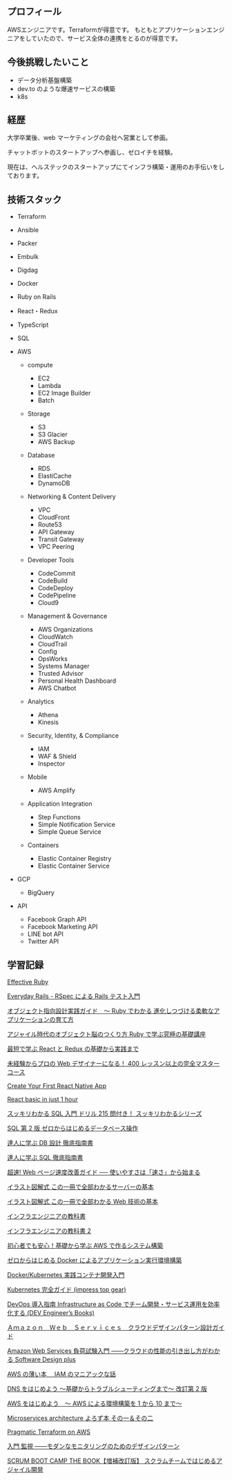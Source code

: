 ## プロフィール

AWSエンジニアです。Terraformが得意です。
もともとアプリケーションエンジニアをしていたので、サービス全体の連携をとるのが得意です。

## 今後挑戦したいこと

- データ分析基盤構築
- dev.to のような爆速サービスの構築
- k8s

## 経歴

大学卒業後、web マーケティングの会社へ営業として参画。

チャットボットのスタートアップへ参画し、ゼロイチを経験。

現在は、ヘルステックのスタートアップにてインフラ構築・運用のお手伝いをしております。

## 技術スタック

- Terraform
- Ansible
- Packer
- Embulk
- Digdag
- Docker
- Ruby on Rails
- React・Redux
- TypeScript
- SQL
- AWS

  - compute

    - EC2
    - Lambda
    - EC2 Image Builder
    - Batch

  - Storage

    - S3
    - S3 Glacier
    - AWS Backup

  - Database

    - RDS
    - ElastiCache
    - DynamoDB

  - Networking & Content Delivery

    - VPC
    - CloudFront
    - Route53
    - API Gateway
    - Transit Gateway
    - VPC Peering

  - Developer Tools

    - CodeCommit
    - CodeBuild
    - CodeDeploy
    - CodePipeline
    - Cloud9

  - Management & Governance

    - AWS Organizations
    - CloudWatch
    - CloudTrail
    - Config
    - OpsWorks
    - Systems Manager
    - Trusted Advisor
    - Personal Health Dashboard
    - AWS Chatbot

  - Analytics

    - Athena
    - Kinesis

  - Security, Identity, & Compliance

    - IAM
    - WAF & Shield
    - Inspector

  - Mobile

    - AWS Amplify

  - Application Integration

    - Step Functions
    - Simple Notification Service
    - Simple Queue Service

  - Containers

    - Elastic Container Registry
    - Elastic Container Service

- GCP

  - BigQuery

- API
  - Facebook Graph API
  - Facebook Marketing API
  - LINE bot API
  - Twitter API

## 学習記録

[Effective Ruby](https://www.amazon.co.jp/Effective-Ruby-Peter-J-Jones-ebook/dp/B00SF6JN4K/ref=sr_1_3?s=digital-text&ie=UTF8&qid=1536837410&sr=1-3&keywords=rspec)

[Everyday Rails - RSpec による Rails テスト入門](https://leanpub.com/everydayrailsrspec-jp)

[オブジェクト指向設計実践ガイド　～ Ruby でわかる 進化しつづける柔軟なアプリケーションの育て方](https://www.amazon.co.jp/%E3%82%AA%E3%83%96%E3%82%B8%E3%82%A7%E3%82%AF%E3%83%88%E6%8C%87%E5%90%91%E8%A8%AD%E8%A8%88%E5%AE%9F%E8%B7%B5%E3%82%AC%E3%82%A4%E3%83%89-%EF%BD%9ERuby%E3%81%A7%E3%82%8F%E3%81%8B%E3%82%8B-%E9%80%B2%E5%8C%96%E3%81%97%E3%81%A4%E3%81%A5%E3%81%91%E3%82%8B%E6%9F%94%E8%BB%9F%E3%81%AA%E3%82%A2%E3%83%97%E3%83%AA%E3%82%B1%E3%83%BC%E3%82%B7%E3%83%A7%E3%83%B3%E3%81%AE%E8%82%B2%E3%81%A6%E6%96%B9-Sandi-Metz-ebook/dp/B01L8SEVYI/ref=sr_1_16?ie=UTF8&qid=1536836700&sr=8-16&keywords=rails)

[アジャイル時代のオブジェクト脳のつくり方 Ruby で学ぶ究極の基礎講座](https://www.amazon.co.jp/%E3%82%A2%E3%82%B8%E3%83%A3%E3%82%A4%E3%83%AB%E6%99%82%E4%BB%A3%E3%81%AE%E3%82%AA%E3%83%96%E3%82%B8%E3%82%A7%E3%82%AF%E3%83%88%E8%84%B3%E3%81%AE%E3%81%A4%E3%81%8F%E3%82%8A%E6%96%B9-Ruby%E3%81%A7%E5%AD%A6%E3%81%B6%E7%A9%B6%E6%A5%B5%E3%81%AE%E5%9F%BA%E7%A4%8E%E8%AC%9B%E5%BA%A7-%E9%95%B7%E7%80%AC-%E5%98%89%E7%A7%80-ebook/dp/B0734GH91L/ref=sr_1_5?s=digital-text&ie=UTF8&qid=1536836835&sr=1-5&keywords=%E3%82%AA%E3%83%96%E3%82%B8%E3%82%A7%E3%82%AF%E3%83%88%E6%8C%87%E5%90%91)

[最短で学ぶ React と Redux の基礎から実践まで](https://www.udemy.com/react-redux-from-beginning/)

[未経験からプロの Web デザイナーになる！ 400 レッスン以上の完全マスターコース](https://www.udemy.com/web-design-master/)

[Create Your First React Native App](https://www.udemy.com/create-your-first-react-native-app/)

[React basic in just 1 hour](https://www.udemy.com/react-basic-in-just-1-hour/)

[スッキリわかる SQL 入門 ドリル 215 問付き！ スッキリわかるシリーズ](https://www.amazon.co.jp/%E3%82%B9%E3%83%83%E3%82%AD%E3%83%AA%E3%82%8F%E3%81%8B%E3%82%8BSQL%E5%85%A5%E9%96%80-%E3%83%89%E3%83%AA%E3%83%AB215%E5%95%8F%E4%BB%98%E3%81%8D%EF%BC%81-%E3%82%B9%E3%83%83%E3%82%AD%E3%83%AA%E3%82%8F%E3%81%8B%E3%82%8B%E3%82%B7%E3%83%AA%E3%83%BC%E3%82%BA-%E4%B8%AD%E5%B1%B1-%E6%B8%85%E5%96%AC-ebook/dp/B00IRRTFNG/ref=sr_1_3?s=digital-text&ie=UTF8&qid=1536837279&sr=1-3&keywords=mysql)

[SQL 第 2 版 ゼロからはじめるデータベース操作](https://www.amazon.co.jp/SQL-%E7%AC%AC2%E7%89%88-%E3%82%BC%E3%83%AD%E3%81%8B%E3%82%89%E3%81%AF%E3%81%98%E3%82%81%E3%82%8B%E3%83%87%E3%83%BC%E3%82%BF%E3%83%99%E3%83%BC%E3%82%B9%E6%93%8D%E4%BD%9C-%E3%83%9F%E3%83%83%E3%82%AF-ebook/dp/B01HD5VWWO/ref=sr_1_10?s=digital-text&ie=UTF8&qid=1536837279&sr=1-10&keywords=mysql)

[達人に学ぶ DB 設計 徹底指南書](https://www.amazon.co.jp/%E9%81%94%E4%BA%BA%E3%81%AB%E5%AD%A6%E3%81%B6DB%E8%A8%AD%E8%A8%88-%E5%BE%B9%E5%BA%95%E6%8C%87%E5%8D%97%E6%9B%B8-%E3%83%9F%E3%83%83%E3%82%AF-ebook/dp/B00EE1XPAI/ref=pd_sim_351_2?_encoding=UTF8&pd_rd_i=B00EE1XPAI&pd_rd_r=4f8af2db-b746-11e8-974a-ef7ef68c70f0&pd_rd_w=dl1Ww&pd_rd_wg=iqu1j&pf_rd_i=desktop-dp-sims&pf_rd_m=AN1VRQENFRJN5&pf_rd_p=bfa000a0-bc74-4c24-9ec8-d3ffaab3c0cd&pf_rd_r=SQS0BD5KC44VNGWFXJCR&pf_rd_s=desktop-dp-sims&pf_rd_t=40701&psc=1&refRID=SQS0BD5KC44VNGWFXJCR)

[達人に学ぶ SQL 徹底指南書](https://www.amazon.co.jp/%E9%81%94%E4%BA%BA%E3%81%AB%E5%AD%A6%E3%81%B6-SQL%E5%BE%B9%E5%BA%95%E6%8C%87%E5%8D%97%E6%9B%B8-%E3%83%9F%E3%83%83%E3%82%AF-ebook/dp/B00DIM6330/ref=pd_sim_351_1?_encoding=UTF8&pd_rd_i=B00DIM6330&pd_rd_r=5c5e079c-b746-11e8-8f02-458623fe0bb8&pd_rd_w=DUgot&pd_rd_wg=2kUZy&pf_rd_i=desktop-dp-sims&pf_rd_m=AN1VRQENFRJN5&pf_rd_p=bfa000a0-bc74-4c24-9ec8-d3ffaab3c0cd&pf_rd_r=Y1QZ9TXDBQNC66AYRCVS&pf_rd_s=desktop-dp-sims&pf_rd_t=40701&psc=1&refRID=Y1QZ9TXDBQNC66AYRCVS)

[超速! Web ページ速度改善ガイド ── 使いやすさは「速さ」から始まる](https://www.amazon.co.jp/Web%E3%83%9A%E3%83%BC%E3%82%B8%E9%80%9F%E5%BA%A6%E6%94%B9%E5%96%84%E3%82%AC%E3%82%A4%E3%83%89-%E4%BD%BF%E3%81%84%E3%82%84%E3%81%99%E3%81%95%E3%81%AF%E3%80%8C%E9%80%9F%E3%81%95%E3%80%8D%E3%81%8B%E3%82%89%E5%A7%8B%E3%81%BE%E3%82%8B-WEB-PRESS-plus/dp/477419400X/ref=sr_1_1?ie=UTF8&qid=1549084329&sr=8-1&keywords=%E8%B6%85%E9%80%9F)

[イラスト図解式 この一冊で全部わかるサーバーの基本](https://www.amazon.co.jp/%E3%82%A4%E3%83%A9%E3%82%B9%E3%83%88%E5%9B%B3%E8%A7%A3%E5%BC%8F-%E3%81%93%E3%81%AE%E4%B8%80%E5%86%8A%E3%81%A7%E5%85%A8%E9%83%A8%E3%82%8F%E3%81%8B%E3%82%8B%E3%82%B5%E3%83%BC%E3%83%90%E3%83%BC%E3%81%AE%E5%9F%BA%E6%9C%AC-%E3%81%8D%E3%81%AF%E3%81%97-%E3%81%BE%E3%81%95%E3%81%B2%E3%82%8D-ebook/dp/B01DBQQ80A/ref=pd_sim_351_6?_encoding=UTF8&pd_rd_i=B01DBQQ80A&pd_rd_r=493d713f-b745-11e8-974a-ef7ef68c70f0&pd_rd_w=0Mp4i&pd_rd_wg=RpGQH&pf_rd_i=desktop-dp-sims&pf_rd_m=AN1VRQENFRJN5&pf_rd_p=bfa000a0-bc74-4c24-9ec8-d3ffaab3c0cd&pf_rd_r=YCPQ03YV680X9HQE8SFV&pf_rd_s=desktop-dp-sims&pf_rd_t=40701&psc=1&refRID=YCPQ03YV680X9HQE8SFV)

[イラスト図解式 この一冊で全部わかる Web 技術の基本](https://www.amazon.co.jp/%E3%82%A4%E3%83%A9%E3%82%B9%E3%83%88%E5%9B%B3%E8%A7%A3%E5%BC%8F-%E3%81%93%E3%81%AE%E4%B8%80%E5%86%8A%E3%81%A7%E5%85%A8%E9%83%A8%E3%82%8F%E3%81%8B%E3%82%8BWeb%E6%8A%80%E8%A1%93%E3%81%AE%E5%9F%BA%E6%9C%AC-%E5%B0%8F%E6%9E%97-%E6%81%AD%E5%B9%B3-ebook/dp/B06XNMMC9S/ref=pd_sim_351_1?_encoding=UTF8&pd_rd_i=B06XNMMC9S&pd_rd_r=619f5b43-b745-11e8-b105-1b7a673deecf&pd_rd_w=3MnbQ&pd_rd_wg=PfqhS&pf_rd_i=desktop-dp-sims&pf_rd_m=AN1VRQENFRJN5&pf_rd_p=bfa000a0-bc74-4c24-9ec8-d3ffaab3c0cd&pf_rd_r=07162HF28YEN8EMCYJXX&pf_rd_s=desktop-dp-sims&pf_rd_t=40701&psc=1&refRID=07162HF28YEN8EMCYJXX)

[インフラエンジニアの教科書](https://www.amazon.co.jp/%E3%82%A4%E3%83%B3%E3%83%95%E3%83%A9%E3%82%A8%E3%83%B3%E3%82%B8%E3%83%8B%E3%82%A2%E3%81%AE%E6%95%99%E7%A7%91%E6%9B%B8-%E4%BD%90%E9%87%8E%E8%A3%95-ebook/dp/B01L8CANUK/ref=sr_1_1?s=digital-text&ie=UTF8&qid=1536836880&sr=1-1&keywords=%E3%82%A4%E3%83%B3%E3%83%95%E3%83%A9%E3%80%80%E6%95%99%E7%A7%91%E6%9B%B8)

[インフラエンジニアの教科書 2](https://www.amazon.co.jp/%E3%82%A4%E3%83%B3%E3%83%95%E3%83%A9%E3%82%A8%E3%83%B3%E3%82%B8%E3%83%8B%E3%82%A2%E3%81%AE%E6%95%99%E7%A7%91%E6%9B%B82-%E3%82%B9%E3%82%AD%E3%83%AB%E3%82%A2%E3%83%83%E3%83%97%E3%81%AB%E5%8A%B9%E3%81%8F%E6%8A%80%E8%A1%93%E3%81%A8%E7%9F%A5%E8%AD%98-%E4%BD%90%E9%87%8E%E8%A3%95-ebook/dp/B01KSUGP28/ref=pd_sim_351_1?_encoding=UTF8&pd_rd_i=B01KSUGP28&pd_rd_r=493d713f-b745-11e8-974a-ef7ef68c70f0&pd_rd_w=0Mp4i&pd_rd_wg=RpGQH&pf_rd_i=desktop-dp-sims&pf_rd_m=AN1VRQENFRJN5&pf_rd_p=bfa000a0-bc74-4c24-9ec8-d3ffaab3c0cd&pf_rd_r=YCPQ03YV680X9HQE8SFV&pf_rd_s=desktop-dp-sims&pf_rd_t=40701&psc=1&refRID=YCPQ03YV680X9HQE8SFV)

[初心者でも安心！基礎から学ぶ AWS で作るシステム構築](https://www.udemy.com/draft/1195108/)

[ゼロからはじめる Docker によるアプリケーション実行環境構築](https://www.udemy.com/docker-k/)

[Docker/Kubernetes 実践コンテナ開発入門](https://www.amazon.co.jp/Docker-Kubernetes-%E5%AE%9F%E8%B7%B5%E3%82%B3%E3%83%B3%E3%83%86%E3%83%8A%E9%96%8B%E7%99%BA%E5%85%A5%E9%96%80-%E5%B1%B1%E7%94%B0-%E6%98%8E%E6%86%B2-ebook/dp/B07GP1Q3VT/ref=pd_sim_351_4?_encoding=UTF8&pd_rd_i=B07GP1Q3VT&pd_rd_r=e191ada2-b744-11e8-9265-5ff927fbcc7f&pd_rd_w=BznHO&pd_rd_wg=YGXzU&pf_rd_i=desktop-dp-sims&pf_rd_m=AN1VRQENFRJN5&pf_rd_p=bfa000a0-bc74-4c24-9ec8-d3ffaab3c0cd&pf_rd_r=DJGB9G538581M4DMW9CA&pf_rd_s=desktop-dp-sims&pf_rd_t=40701&psc=1&refRID=DJGB9G538581M4DMW9CA)

[Kubernetes 完全ガイド (impress top gear)](https://www.amazon.co.jp/gp/product/4295004804?pf_rd_p=24769f9b-2797-4df3-9073-e46e001c89d2&pf_rd_r=SVK8M5EY5N5MBHEBC0HB)

[DevOps 導入指南 Infrastructure as Code でチーム開発・サービス運用を効率化する (DEV Engineer’s Books)](https://www.amazon.co.jp/DevOps%E5%B0%8E%E5%85%A5%E6%8C%87%E5%8D%97-Infrastructure-Code%E3%81%A7%E3%83%81%E3%83%BC%E3%83%A0%E9%96%8B%E7%99%BA%E3%83%BB%E3%82%B5%E3%83%BC%E3%83%93%E3%82%B9%E9%81%8B%E7%94%A8%E3%82%92%E5%8A%B9%E7%8E%87%E5%8C%96%E3%81%99%E3%82%8B-Engineer%E2%80%99s-Books/dp/4798147605/ref=sr_1_1?__mk_ja_JP=%E3%82%AB%E3%82%BF%E3%82%AB%E3%83%8A&keywords=devops+%E5%B0%8E%E5%85%A5&qid=1554163124&s=books&sr=1-1-catcorr)

[Ａｍａｚｏｎ　Ｗｅｂ　Ｓｅｒｖｉｃｅｓ　クラウドデザインパターン設計ガイド](https://www.amazon.co.jp/%EF%BC%A1%EF%BD%8D%EF%BD%81%EF%BD%9A%EF%BD%8F%EF%BD%8E-%EF%BC%B7%EF%BD%85%EF%BD%82-%EF%BC%B3%EF%BD%85%EF%BD%92%EF%BD%96%EF%BD%89%EF%BD%83%EF%BD%85%EF%BD%93-%E3%82%AF%E3%83%A9%E3%82%A6%E3%83%89%E3%83%87%E3%82%B6%E3%82%A4%E3%83%B3%E3%83%91%E3%82%BF%E3%83%BC%E3%83%B3%E8%A8%AD%E8%A8%88%E3%82%AC%E3%82%A4%E3%83%89-%E6%94%B9%E8%A8%82%E7%89%88-%E7%8E%89%E5%B7%9D%E6%86%B2/dp/4822277372/ref=sr_1_1?__mk_ja_JP=%E3%82%AB%E3%82%BF%E3%82%AB%E3%83%8A&keywords=aws+%E3%83%87%E3%82%B6%E3%82%A4%E3%83%B3&qid=1554442014&s=gateway&sr=8-1)

[Amazon Web Services 負荷試験入門 ――クラウドの性能の引き出し方がわかる Software Design plus](https://www.amazon.co.jp/Amazon-Services負荷試験入門-――クラウドの性能の引き出し方がわかる-Software-Design-ebook/dp/B075SV3VN3)

[AWS の薄い本　 IAM のマニアックな話](https://booth.pm/ja/items/1563844)

[DNS をはじめよう ～基礎からトラブルシューティングまで～ 改訂第 2 版](https://booth.pm/ja/items/812516)

[AWS をはじめよう　～ AWS による環境構築を 1 から 10 まで～](https://booth.pm/ja/items/1032590)

[Microservices architecture よろず本 その一＆その二](https://booth.pm/ja/items/1316130)

[Pragmatic Terraform on AWS](https://booth.pm/ja/items/1318735)

[入門 監視 ――モダンなモニタリングのためのデザインパターン](https://www.oreilly.co.jp/books/9784873118642/)

[SCRUM BOOT CAMP THE BOOK【増補改訂版】 スクラムチームではじめるアジャイル開発](https://www.amazon.co.jp/dp/4798163686/ref=cm_sw_em_r_mt_dp_1FAJNPWVK2PS17THAAFM)
